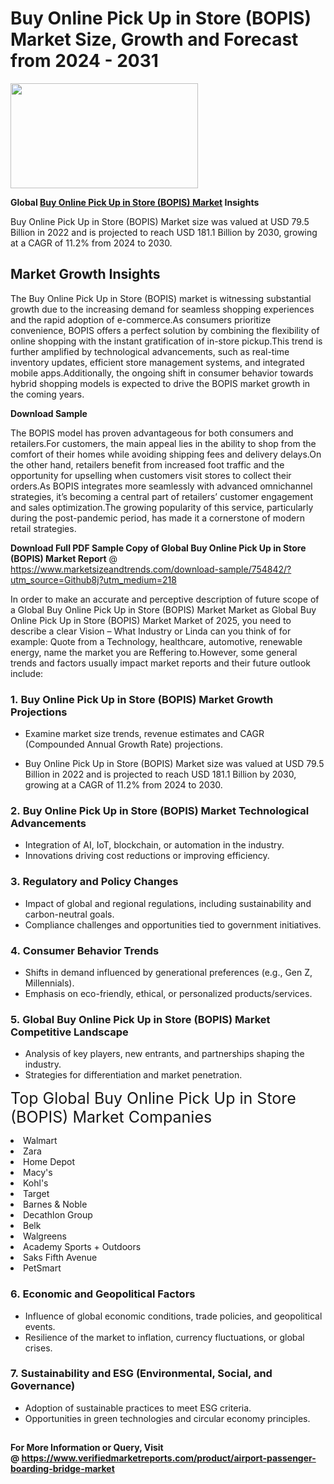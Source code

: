 <H1>Buy Online Pick Up in Store (BOPIS) Market Size, Growth and Forecast from 2024 - 2031</H1><img class="aligncenter size-medium wp-image-584254" src="https://thirdeyenews.in/wp-content/uploads/2024/09/Global-Market-Research-300x168.jpeg" alt="" width="300" height="168" /><p><strong>Global&nbsp;<a href="https://www.marketsizeandtrends.com/download-sample/754842/?utm_source=Github8j?utm_medium=218">Buy Online Pick Up in Store (BOPIS) Market</a> Insights</strong></p><p>Buy Online Pick Up in Store (BOPIS) Market size was valued at USD 79.5 Billion in 2022 and is projected to reach USD 181.1 Billion by 2030, growing at a CAGR of 11.2% from 2024 to 2030.</p><p><h2>Market Growth Insights</h2> <p>The Buy Online Pick Up in Store (BOPIS) market is witnessing substantial growth due to the increasing demand for seamless shopping experiences and the rapid adoption of e-commerce.As consumers prioritize convenience, BOPIS offers a perfect solution by combining the flexibility of online shopping with the instant gratification of in-store pickup.This trend is further amplified by technological advancements, such as real-time inventory updates, efficient store management systems, and integrated mobile apps.Additionally, the ongoing shift in consumer behavior towards hybrid shopping models is expected to drive the BOPIS market growth in the coming years.</p> <p><strong>Download Sample</strong></p> <p>The BOPIS model has proven advantageous for both consumers and retailers.For customers, the main appeal lies in the ability to shop from the comfort of their homes while avoiding shipping fees and delivery delays.On the other hand, retailers benefit from increased foot traffic and the opportunity for upselling when customers visit stores to collect their orders.As BOPIS integrates more seamlessly with advanced omnichannel strategies, it’s becoming a central part of retailers’ customer engagement and sales optimization.The growing popularity of this service, particularly during the post-pandemic period, has made it a cornerstone of modern retail strategies.</p> <p><span class=""><strong>Download Full PDF Sample Copy of Global Buy Online Pick Up in Store (BOPIS) Market Report</strong> @ <a href="https://www.marketsizeandtrends.com/download-sample/754842/?utm_source=Github8j?utm_medium=218" target="_blank">https://www.marketsizeandtrends.com/download-sample/754842/?utm_source=Github8j?utm_medium=218</a></span></p><p>In order to make an accurate and perceptive description of future scope of a Global&nbsp;Buy Online Pick Up in Store (BOPIS) Market Market as Global&nbsp;Buy Online Pick Up in Store (BOPIS) Market Market of 2025, you need to describe a clear Vision &ndash; What Industry or Linda can you think of for example: Quote from a Technology, healthcare, automotive, renewable energy, name the market you are Reffering to.However, some general trends and factors usually impact market reports and their future outlook include:</p><h3>1.&nbsp;<strong>Buy Online Pick Up in Store (BOPIS) Market Growth Projections</strong></h3><ul><li>Examine market size trends, revenue estimates and CAGR (Compounded Annual Growth Rate) projections.</li><li><p>Buy Online Pick Up in Store (BOPIS) Market size was valued at USD 79.5 Billion in 2022 and is projected to reach USD 181.1 Billion by 2030, growing at a CAGR of 11.2% from 2024 to 2030.</p></li></ul><h3>2.&nbsp;<strong>Buy Online Pick Up in Store (BOPIS) Market Technological Advancements</strong></h3><ul><li>Integration of AI, IoT, blockchain, or automation in the industry.</li><li>Innovations driving cost reductions or improving efficiency.</li></ul><h3>3.&nbsp;<strong>Regulatory and Policy Changes</strong></h3><ul><li>Impact of global and regional regulations, including sustainability and carbon-neutral goals.</li><li>Compliance challenges and opportunities tied to government initiatives.</li></ul><h3>4.&nbsp;<strong>Consumer Behavior Trends</strong></h3><ul><li>Shifts in demand influenced by generational preferences (e.g., Gen Z, Millennials).</li><li>Emphasis on eco-friendly, ethical, or personalized products/services.</li></ul><h3>5.&nbsp;<strong>Global Buy Online Pick Up in Store (BOPIS) Market Competitive Landscape</strong></h3><ul><li>Analysis of key players, new entrants, and partnerships shaping the industry.</li><li>Strategies for differentiation and market penetration.</li></ul><p data-pm-slice="1 1 []"><span style="color: inherit; font-family: inherit; font-size: 25px;">Top Global Buy Online Pick Up in Store (BOPIS) Market Companies</span></p><div class="" data-test-id=""><p><li>Walmart</li><li> Zara</li><li> Home Depot</li><li> Macy's</li><li> Kohl's</li><li> Target</li><li> Barnes & Noble</li><li> Decathlon Group</li><li> Belk</li><li> Walgreens</li><li> Academy Sports + Outdoors</li><li> Saks Fifth Avenue</li><li> PetSmart</li></p></div><h3>6.&nbsp;<strong>Economic and Geopolitical Factors</strong></h3><ul><li>Influence of global economic conditions, trade policies, and geopolitical events.</li><li>Resilience of the market to inflation, currency fluctuations, or global crises.</li></ul><h3>7.&nbsp;<strong>Sustainability and ESG (Environmental, Social, and Governance)</strong></h3><ul><li>Adoption of sustainable practices to meet ESG criteria.</li><li>Opportunities in green technologies and circular economy principles.</li></ul><h2><strong style="font-size: 14px;">For More Information or Query, Visit @&nbsp;</strong><a style="background-color: #ffffff; font-size: 14px;" href="https://www.marketsizeandtrends.com/report/buy-online-pick-up-in-store-bopis-market/" target="_blank">https://www.verifiedmarketreports.com/product/airport-passenger-boarding-bridge-market</a></h2>